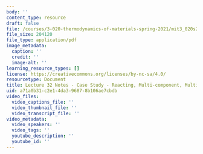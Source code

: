 ```yaml
---
body: ''
content_type: resource
draft: false
file: /courses/3-020-thermodynamics-of-materials-spring-2021/mit3_020s21_l32.pdf
file_size: 204120
file_type: application/pdf
image_metadata:
  caption: ''
  credit: ''
  image-alt: ''
learning_resource_types: []
license: https://creativecommons.org/licenses/by-nc-sa/4.0/
resourcetype: Document
title: Lecture 32 Notes - Case Study - Reacting, Multi-component, Multi-phase Systems
uid: a71a0b31-c2e1-4da3-9687-8b106ae7cbdb
video_files:
  video_captions_file: ''
  video_thumbnail_file: ''
  video_transcript_file: ''
video_metadata:
  video_speakers: ''
  video_tags: ''
  youtube_description: ''
  youtube_id: ''
---
```

